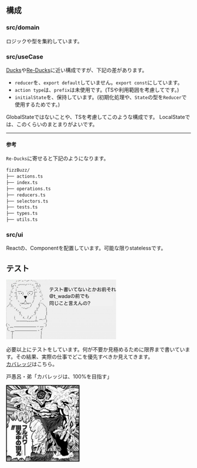 
## 構成

### src/domain

ロジックや型を集約しています。

### src/useCase

[Ducks](https://github.com/erikras/ducks-modular-redux)や[Re-Ducks](https://github.com/alexnm/re-ducks)に近い構成ですが、下記の差があります。

- `reducer`を、`export default`していません。`export const`にしています。
- `action type`は、`prefix`は未使用です。(TSや利用範囲を考慮してです。)
- `initialState`を、保持しています。(初期化処理や、`State`の型を`Reducer`で使用するためです。)

GlobalStateではないことや、TSを考慮してこのような構成です。
LocalStateでは、このくらいのまとまりがよいです。
****
#### 参考

`Re-Ducks`に寄せると下記のようになります。

```bash
fizzBuzz/
├── actions.ts
├── index.ts
├── operations.ts
├── reducers.ts
├── selectors.ts
├── tests.ts
├── types.ts
├── utils.ts
```

### src/ui

Reactの、Componentを配置しています。可能な限りstatelessです。


## テスト

<div><img src="https://github.com/try-react/ww/blob/master/doc/a.jpg?raw=true" width=300></div>

必要以上にテストをしています。何が不要か見極めるために限界まで書いています。その結果、実際の仕事でどこを優先すべきか見えてきます。  
[カバレッジ](https://codecov.io/gh/try-react/ww)はこちら。

戸愚呂・弟「カバレッジは、100%を目指す」  

<div><img src="https://github.com/try-react/ww/blob/master/doc/b.jpg?raw=true" width=200></div>
